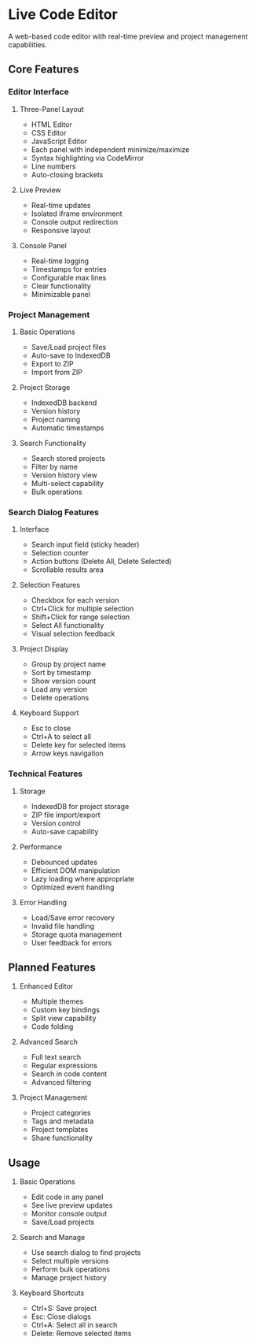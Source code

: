 # Live Code Editor

A web-based code editor with real-time preview and project management capabilities.

## Core Features

### Editor Interface
1. Three-Panel Layout
   - HTML Editor
   - CSS Editor
   - JavaScript Editor
   - Each panel with independent minimize/maximize
   - Syntax highlighting via CodeMirror
   - Line numbers
   - Auto-closing brackets

2. Live Preview
   - Real-time updates
   - Isolated iframe environment
   - Console output redirection
   - Responsive layout

3. Console Panel
   - Real-time logging
   - Timestamps for entries
   - Configurable max lines
   - Clear functionality
   - Minimizable panel

### Project Management

1. Basic Operations
   - Save/Load project files
   - Auto-save to IndexedDB
   - Export to ZIP
   - Import from ZIP

2. Project Storage
   - IndexedDB backend
   - Version history
   - Project naming
   - Automatic timestamps

3. Search Functionality
   - Search stored projects
   - Filter by name
   - Version history view
   - Multi-select capability
   - Bulk operations

### Search Dialog Features

1. Interface
   - Search input field (sticky header)
   - Selection counter
   - Action buttons (Delete All, Delete Selected)
   - Scrollable results area

2. Selection Features
   - Checkbox for each version
   - Ctrl+Click for multiple selection
   - Shift+Click for range selection
   - Select All functionality
   - Visual selection feedback

3. Project Display
   - Group by project name
   - Sort by timestamp
   - Show version count
   - Load any version
   - Delete operations

4. Keyboard Support
   - Esc to close
   - Ctrl+A to select all
   - Delete key for selected items
   - Arrow keys navigation

### Technical Features

1. Storage
   - IndexedDB for project storage
   - ZIP file import/export
   - Version control
   - Auto-save capability

2. Performance
   - Debounced updates
   - Efficient DOM manipulation
   - Lazy loading where appropriate
   - Optimized event handling

3. Error Handling
   - Load/Save error recovery
   - Invalid file handling
   - Storage quota management
   - User feedback for errors

## Planned Features

1. Enhanced Editor
   - Multiple themes
   - Custom key bindings
   - Split view capability
   - Code folding

2. Advanced Search
   - Full text search
   - Regular expressions
   - Search in code content
   - Advanced filtering

3. Project Management
   - Project categories
   - Tags and metadata
   - Project templates
   - Share functionality

## Usage

1. Basic Operations
   - Edit code in any panel
   - See live preview updates
   - Monitor console output
   - Save/Load projects

2. Search and Manage
   - Use search dialog to find projects
   - Select multiple versions
   - Perform bulk operations
   - Manage project history

3. Keyboard Shortcuts
   - Ctrl+S: Save project
   - Esc: Close dialogs
   - Ctrl+A: Select all in search
   - Delete: Remove selected items